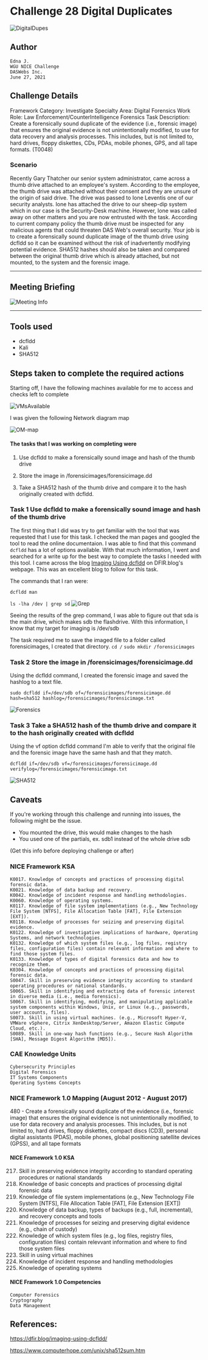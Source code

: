 # Challenge 28 Digital Duplicates


![DigitalDupes](../Event/NICE28.png)

## Author
    Edna J.
    WGU NICE Challenge
    DASWebs Inc.
    June 27, 2021

## Challenge Details
Framework Category: Investigate
Specialty Area: Digital Forensics
Work Role: Law Enforcement/CounterIntelligence Forensics
Task Description: Create a forensically sound duplicate of the evidence (i.e., forensic image) that ensures the original evidence is not unintentionally modified, to use for data recovery and analysis processes. This includes, but is not limited to, hard drives, floppy diskettes, CDs, PDAs, mobile phones, GPS, and all tape formats. (T0048)

### Scenario
Recently Gary Thatcher our senior system administrator, came across a thumb drive attached to an employee's system. According to the employee, the thumb drive was attached without their consent and they are unsure of the origin of said drive. The drive was passed to Ione Leventis one of our security analysts. Ione has attached the drive to our sheep-dip system which in our case is the Security-Desk machine. However, Ione was called away on other matters and you are now entrusted with the task. According to current company policy the thumb drive must be inspected for any malicious agents that could threaten DAS Web's overall security. Your job is to create a forensically sound duplicate image of the thumb drive using dcfldd so it can be examined without the risk of inadvertently modifying potential evidence. SHA512 hashes should also be taken and compared between the original thumb drive which is already attached, but not mounted, to the system and the forensic image.

-----
## Meeting Briefing

![Meeting Info](./images/Meeting.PNG)


---
## Tools used

 - dcfldd
 - Kali
 - SHA512


## Steps taken to complete the required actions

Starting off, I have the following machines available for me to access and checks left to complete

![VMsAvailable](./images/VMsAvailable.PNG)

I was given the following Network diagram map

![OM-map](./images/OM-map.jpg)

#### The tasks that I was working on completing were
1. Use dcfldd to make a forensically sound image and hash of the thumb drive

2. Store the image in /forensicimages/forensicimage.dd

3. Take a SHA512 hash of the thumb drive and compare it to the hash originally created with dcfldd.


### Task 1 Use dcfldd to make a forensically sound image and hash of the thumb drive

The first thing that I did was try to get familiar with the tool that was requested that I use for this task. I checked the man pages and googled the tool to read the online documentaion. I was able to find that this command `dcfldd` has a lot of options available. With that much information, I went and searched for a write up for the best way to complete the tasks I needed with this tool. I came across the blog [Imaging Using dcfldd](https://dfir.blog/imaging-using-dcfldd/) on DFIR.blog's webpage. This was an excellent blog to follow for this task.

The commands that I ran were:

```dcfldd man```

```ls -lha /dev | grep sd```
![Grep](./images/SecDeskGrepSD.PNG)

Seeing the results of the grep command, I was able to figure out that sda is the main drive, which makes sdb the flashdrive. With this information, I know that my target for imaging is /dev/sdb

The task required me to save the imaged file to a folder called forensicimages, I created that directory. 
```cd /```
```sudo mkdir /forensicimages```


### Task 2 Store the image in /forensicimages/forensicimage.dd

Using the dcfldd command, I created the forensic image and saved the hashlog to a text file.

```sudo dcfldd if=/dev/sdb of=/forensicimages/forensicimage.dd hash=sha512 hashlog=/forensicimages/forensicimage.txt```

![Forensics](./images/SecDeskForensicImageCreation.PNG)

### Task 3 Take a SHA512 hash of the thumb drive and compare it to the hash originally created with dcfldd

Using the vf option dcfldd command I'm able to verify that the original file and the forensic image have the same hash and that they match.

```dcfldd if=/dev/sdb vf=/forensicimages/forensicimage.dd verifylog=/forensicimages/forensicimage.txt```

![SHA512](./images/SecDeskVerifySHA512.PNG)


## Caveats
If you're working through this challenge and running into issues, the following might be the issue.
- You mounted the drive, this would make changes to the hash
- You used one of the partials, ex. sdb1 instead of the whole drive sdb


(Get this info before deploying challenge or after)
### NICE Framework KSA
    K0017. Knowledge of concepts and practices of processing digital forensic data.
    K0021. Knowledge of data backup and recovery.
    K0042. Knowledge of incident response and handling methodologies.
    K0060. Knowledge of operating systems.
    K0117. Knowledge of file system implementations (e.g., New Technology File System [NTFS], File Allocation Table [FAT], File Extension [EXT]).
    K0118. Knowledge of processes for seizing and preserving digital evidence.
    K0122. Knowledge of investigative implications of hardware, Operating Systems, and network technologies.
    K0132. Knowledge of which system files (e.g., log files, registry files, configuration files) contain relevant information and where to find those system files.
    K0133. Knowledge of types of digital forensics data and how to recognize them.
    K0304. Knowledge of concepts and practices of processing digital forensic data.
    S0047. Skill in preserving evidence integrity according to standard operating procedures or national standards.
    S0065. Skill in identifying and extracting data of forensic interest in diverse media (i.e., media forensics).
    S0067. Skill in identifying, modifying, and manipulating applicable system components within Windows, Unix, or Linux (e.g., passwords, user accounts, files).
    S0073. Skill in using virtual machines. (e.g., Microsoft Hyper-V, VMWare vSphere, Citrix XenDesktop/Server, Amazon Elastic Compute Cloud, etc.).
    S0089. Skill in one-way hash functions (e.g., Secure Hash Algorithm [SHA], Message Digest Algorithm [MD5]).

### CAE Knowledge Units
    Cybersecurity Principles
    Digital Forensics
    IT Systems Components
    Operating Systems Concepts

### NICE Framework 1.0 Mapping (August 2012 - August 2017)
480 - Create a forensically sound duplicate of the evidence (i.e., forensic image) that ensures the original evidence is not unintentionally modified, to use for data recovery and analysis processes. This includes, but is not limited to, hard drives, floppy diskettes, compact discs (CD3), personal digital assistants (PDAS), mobile phones, global positioning satellite devices (GPSS), and all tape formats

#### NICE Framework 1.0 KSA
217. Skill in preserving evidence integrity according to standard operating procedures or national standards
24. Knowledge of basic concepts and practices of processing digital forensic data
287. Knowledge of file system implementations (e.g., New Technology File System [NTFS], File Allocation Table [FAT], File Extension [EXT])
29. Knowledge of data backup, types of backups (e.g., full, incremental), and recovery concepts and tools
290. Knowledge of processes for seizing and preserving digital evidence (e.g., chain of custody)
346. Knowledge of which system files (e.g., log files, registry files, configuration files) contain relevvant information and where to find those system files
386. Skill in using virtual machines
61. Knowledge of incident response and handling methodologies
90. Knowledge of operating systems

#### NICE Framework 1.0 Competencies
    Computer Forensics
    Cryptography
    Data Management

## References:

https://dfir.blog/imaging-using-dcfldd/

https://www.computerhope.com/unix/sha512sum.htm
